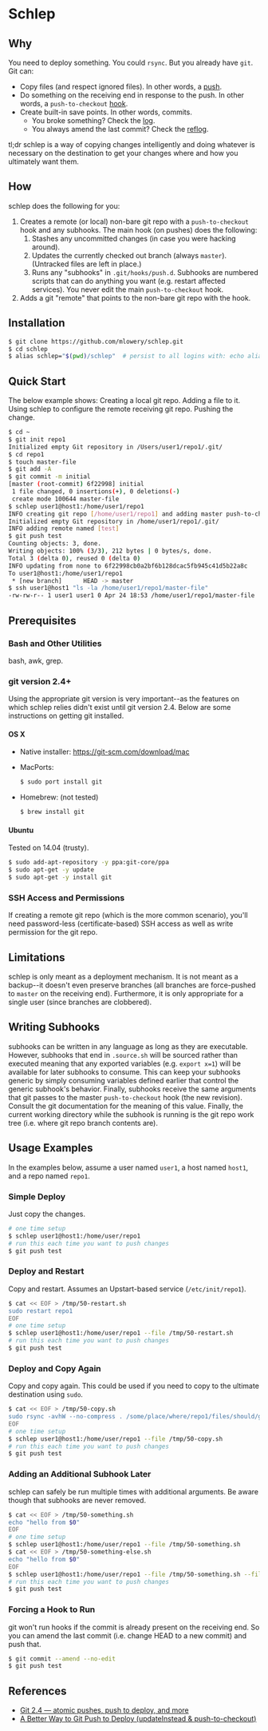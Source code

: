 # Schlep

## Why

You need to deploy something. You could `rsync`. But you already have `git`. Git can:

* Copy files (and respect ignored files). In other words, a [push](https://git-scm.com/docs/git-push).
* Do something on the receiving end in response to the push. In other words, a 
`push-to-checkout` [hook](https://git-scm.com/docs/githooks).
* Create built-in save points. In other words, commits.
    * You broke something? Check the [log](https://git-scm.com/docs/git-log).
    * You always amend the last commit? Check the [reflog](https://git-scm.com/docs/git-reflog).

tl;dr schlep is a way of copying changes intelligently and doing whatever is necessary on the destination to get your changes where and how you ultimately want them.

## How

schlep does the following for you:

1. Creates a remote (or local) non-bare git repo with a `push-to-checkout` hook and any subhooks. The main hook (on pushes) does the following:
	1. Stashes any uncommitted changes (in case you were hacking around).
	2. Updates the currently checked out branch (always `master`). (Untracked files are left in place.)
	3. Runs any "subhooks" in `.git/hooks/push.d`. Subhooks are numbered scripts that can do anything you want (e.g. restart affected services). You never edit the main `push-to-checkout` hook.
2. Adds a git "remote" that points to the non-bare git repo with the hook.

## Installation

```bash
$ git clone https://github.com/mlowery/schlep.git
$ cd schlep
$ alias schlep="$(pwd)/schlep"  # persist to all logins with: echo alias schlep=\"$(pwd)/schlep\" >> ~/.bashrc
```

## Quick Start

The below example shows: Creating a local git repo. Adding a file to it. Using schlep to configure the remote receiving git repo. Pushing the change.

```bash
$ cd ~
$ git init repo1
Initialized empty Git repository in /Users/user1/repo1/.git/
$ cd repo1
$ touch master-file
$ git add -A
$ git commit -m initial
[master (root-commit) 6f22998] initial
 1 file changed, 0 insertions(+), 0 deletions(-)
 create mode 100644 master-file
$ schlep user1@host1:/home/user1/repo1
INFO creating git repo [/home/user1/repo1] and adding master push-to-checkout hook
Initialized empty Git repository in /home/user1/repo1/.git/
INFO adding remote named [test]
$ git push test
Counting objects: 3, done.
Writing objects: 100% (3/3), 212 bytes | 0 bytes/s, done.
Total 3 (delta 0), reused 0 (delta 0)
INFO updating from none to 6f22998cb0a2bf6b128dcac5fb945c41d5b22a8c
To user1@host1:/home/user1/repo1
 * [new branch]      HEAD -> master
$ ssh user1@host1 "ls -la /home/user1/repo1/master-file"
-rw-rw-r-- 1 user1 user1 0 Apr 24 18:53 /home/user1/repo1/master-file
```

## Prerequisites

### Bash and Other Utilities

bash, awk, grep.

### git version 2.4+

Using the appropriate git version is very important--as the features on which schlep relies didn't exist until git version 2.4. Below are some instructions on getting git installed.

#### OS X

* Native installer: https://git-scm.com/download/mac
* MacPorts:

    ```bash
    $ sudo port install git
    ```
* Homebrew: (not tested)

    ```bash
    $ brew install git
    ```

#### Ubuntu

Tested on 14.04 (trusty).

```bash
$ sudo add-apt-repository -y ppa:git-core/ppa
$ sudo apt-get -y update
$ sudo apt-get -y install git
```

### SSH Access and Permissions

If creating a remote git repo (which is the more common scenario), you'll need password-less (certificate-based) SSH access as well as write permission for the git repo.

## Limitations

schlep is only meant as a deployment mechanism. It is not meant as a backup--it doesn't even preserve branches (all branches are force-pushed to `master` on the receiving end). Furthermore, it is only appropriate for a single user (since branches are clobbered).

## Writing Subhooks

subhooks can be written in any language as long as they are executable. However, subhooks that end in `.source.sh` will be sourced rather than executed meaning that any exported variables (e.g. `export x=1`) will be available for later subhooks to consume. This can keep your subhooks generic by simply consuming variables defined earlier that control the generic subhook's behavior. Finally, subhooks receive the same arguments that git passes to the master `push-to-checkout` hook (the new revision). Consult the git documentation for the meaning of this value. Finally, the current working directory while the subhook is running is the git repo work tree (i.e. where git repo branch contents are).

## Usage Examples

In the examples below, assume a user named `user1`, a host named `host1`, and a repo named `repo1`.

### Simple Deploy

Just copy the changes.

```bash
# one time setup
$ schlep user1@host1:/home/user/repo1
# run this each time you want to push changes
$ git push test
```
### Deploy and Restart

Copy and restart. Assumes an Upstart-based service (`/etc/init/repo1`).

```bash
$ cat << EOF > /tmp/50-restart.sh
sudo restart repo1
EOF
# one time setup
$ schlep user1@host1:/home/user/repo1 --file /tmp/50-restart.sh
# run this each time you want to push changes
$ git push test
```

### Deploy and Copy Again

Copy and copy again. This could be used if you need to copy to the ultimate destination using `sudo`.

```bash
$ cat << EOF > /tmp/50-copy.sh
sudo rsync -avhW --no-compress . /some/place/where/repo1/files/should/go
EOF
# one time setup
$ schlep user1@host1:/home/user/repo1 --file /tmp/50-copy.sh
# run this each time you want to push changes
$ git push test
```

### Adding an Additional Subhook Later

schlep can safely be run multiple times with additional arguments. Be aware though that subhooks are never removed.

```bash
$ cat << EOF > /tmp/50-something.sh
echo "hello from $0"
EOF
# one time setup
$ schlep user1@host1:/home/user/repo1 --file /tmp/50-something.sh
$ cat << EOF > /tmp/50-something-else.sh
echo "hello from $0"
EOF
$ schlep user1@host1:/home/user/repo1 --file /tmp/50-something.sh --file /tmp/50-something-else.sh
# run this each time you want to push changes
$ git push test
```

### Forcing a Hook to Run

git won't run hooks if the commit is already present on the receiving end. So you can amend the last commit (i.e. change HEAD to a new commit) and push that.

```bash
$ git commit --amend --no-edit
$ git push test
```

## References

* [Git 2.4 — atomic pushes, push to deploy, and more](https://github.com/blog/1994-git-2-4-atomic-pushes-push-to-deploy-and-more)
* [A Better Way to Git Push to Deploy (updateInstead & push-to-checkout)](http://blog.tfnico.com/2015/05/a-better-way-to-git-push-to-deploy.html)

